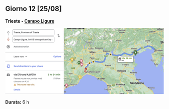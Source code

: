 ## Giorno 12 [25/08]

**Trieste - [Campo Ligure](https://www.google.it/maps/dir//Campo+Ligure,+16013+Metropolitan+City+of+Genoa/@44.5359041,8.6638611,13z/data=!4m9!4m8!1m0!1m5!1m1!1s0x12d33060c9f68043:0xdfdf8382973e693b!2m2!1d8.6989662!2d44.5359095!3e0)**

![image-20220808233219697](index.assets/image-20220808233219697.png)

**Durata:** 6 h

